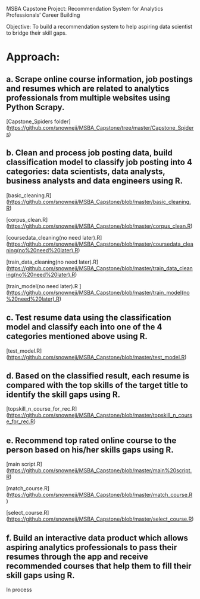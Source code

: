 MSBA Capstone Project: Recommendation System for Analytics Professionals’ Career Building


Objective:
To build a recommendation system to help aspiring data scientist to bridge their skill gaps.


# Approach:

## a. Scrape online course information, job postings and resumes which are related to analytics professionals from multiple websites using Python Scrapy.


[Capstone_Spiders folder] (https://github.com/snowneji/MSBA_Capstone/tree/master/Capstone_Spiders)


## b. Clean and process job posting data, build classification model to classify job posting into 4 categories: data scientists, data analysts, business analysts and data engineers using R.


[basic_cleaning.R] (https://github.com/snowneji/MSBA_Capstone/blob/master/basic_cleaning.R)

[corpus_clean.R] (https://github.com/snowneji/MSBA_Capstone/blob/master/corpus_clean.R)

[coursedata_cleaning(no need later).R] (https://github.com/snowneji/MSBA_Capstone/blob/master/coursedata_cleaning(no%20need%20later).R)

[train_data_cleaning(no need later).R] (https://github.com/snowneji/MSBA_Capstone/blob/master/train_data_cleaning(no%20need%20later).R)

[train_model(no need later).R ] (https://github.com/snowneji/MSBA_Capstone/blob/master/train_model(no%20need%20later).R)

## c. Test resume data using the classification model and classify each into one of the 4 categories mentioned above using R.


[test_model.R] (https://github.com/snowneji/MSBA_Capstone/blob/master/test_model.R)

## d. Based on the classified result, each resume is compared with the top skills of the target title to identify the skill gaps using R.


[topskill_n_course_for_rec.R] (https://github.com/snowneji/MSBA_Capstone/blob/master/topskill_n_course_for_rec.R)

## e. Recommend top rated online course to the person based on his/her skills gaps using R.


[main script.R] (https://github.com/snowneji/MSBA_Capstone/blob/master/main%20script.R)

[match_course.R] (https://github.com/snowneji/MSBA_Capstone/blob/master/match_course.R)

[select_course.R] (https://github.com/snowneji/MSBA_Capstone/blob/master/select_course.R)

## f. Build an interactive data product which allows aspiring analytics professionals to pass their resumes through the app and receive recommended courses that help them to fill their skill gaps using R.


In process



